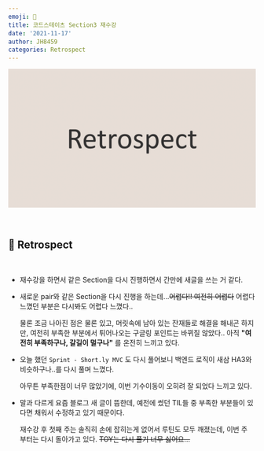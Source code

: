 ```yaml
---
emoji: 🤔
title: 코드스테이츠 Section3 재수강
date: '2021-11-17'
author: JH8459
categories: Retrospect
---
```


![github-blog.png](../../../assets/common/retrospect.png)

<br>

## 🤔 Retrospect

<br>

- 재수강을 하면서 같은 Section을 다시 진행하면서 간만에 새글을 쓰는 거 같다.

- 새로운 pair와 같은 Section을 다시 진행을 하는데...~~어렵다!! 여전히 어렵다~~ 어렵다 느꼈던 부분은 다시봐도 어렵다 느꼈다..

  물론 조금 나아진 점은 물론 있고, 머릿속에 남아 있는 잔재들로 해결을 해내곤 하지만, 여전히 부족한 부분에서 튀어나오는 구글링 포인트는 바뀌질 않았다.. 아직 **"여전히 부족하구나, 갈길이 멀구나"** 를 온전히 느끼고 있다.

- 오늘 했던 `Sprint - Short.ly MVC` 도 다시 풀어보니 백엔드 로직이 새삼 HA3와 비슷하구나..를 다시 풀며 느꼈다.

  아무튼 부족한점이 너무 많았기에, 이번 기수이동이 오히려 잘 되었다 느끼고 있다.

- 말과 다르게 요즘 블로그 새 글이 뜸한데, 예전에 썼던 TIL들 중 부족한 부분들이 있다면 채워서 수정하고 있기 때문이다.

  재수강 후 첫째 주는 솔직히 손에 잡히는게 없어서 루틴도 모두 깨졌는데, 이번 주 부터는 다시 돌아가고 있다. ~~TOY는 다시 풀기 너무 싫어요...~~

<br>
<br>

